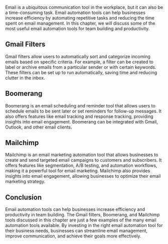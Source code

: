 
Email is a ubiquitous communication tool in the workplace, but it can also be a time-consuming task. Email automation tools can help businesses increase efficiency by automating repetitive tasks and reducing the time spent on email management. In this chapter, we will discuss some of the most useful email automation tools for team building and productivity.

Gmail Filters
-------------

Gmail filters allow users to automatically sort and categorize incoming emails based on specific criteria. For example, a filter can be created to label or archive emails from a particular sender or with certain keywords. These filters can be set up to run automatically, saving time and reducing clutter in the inbox.

Boomerang
---------

Boomerang is an email scheduling and reminder tool that allows users to schedule emails to be sent later or set reminders for follow-up messages. It also offers features like email tracking and response tracking, providing insights into email engagement. Boomerang can be integrated with Gmail, Outlook, and other email clients.

Mailchimp
---------

Mailchimp is an email marketing automation tool that allows businesses to create and send targeted email campaigns to customers and subscribers. It offers features like segmentation, A/B testing, and automation workflows, making it a powerful tool for email marketing. Mailchimp also provides insights into email engagement, allowing businesses to optimize their email marketing strategy.

Conclusion
----------

Email automation tools can help businesses increase efficiency and productivity in team building. The Gmail filters, Boomerang, and Mailchimp tools discussed in this chapter are just a few examples of the many email automation tools available. By investing in the right email automation tool for their business needs, businesses can streamline email management, improve communication, and achieve their goals more effectively.
